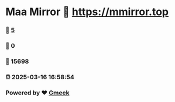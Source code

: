 # Maa Mirror :link: https://mmirror.top 
### :page_facing_up: [5](https://mmirror.top/tag.html) 
### :speech_balloon: 0 
### :hibiscus: 15698 
### :alarm_clock: 2025-03-16 16:58:54 
### Powered by :heart: [Gmeek](https://github.com/Meekdai/Gmeek)
